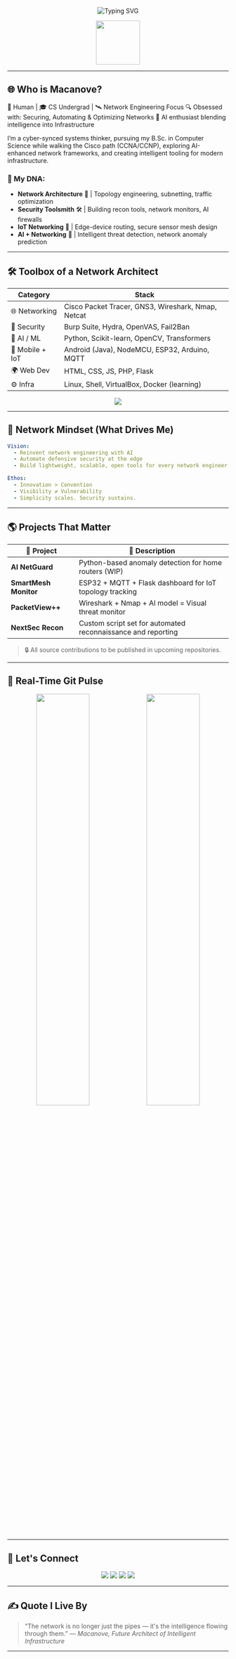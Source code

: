 <!-- HEADER -->
<p align="center">
  <img src="https://readme-typing-svg.demolab.com?font=JetBrains+Mono&duration=3000&pause=1000&color=00FFF0&center=true&vCenter=true&width=600&lines=MACANOVE+%F0%9F%92%BB+NETWORK+ENGINEER+%7C+AI+SECURITY+ARCHITECT;Cyber+%7C+Cloud+%7C+IoT+%7C+Automation;Connecting+the+World%2C+Securely+%E2%9C%94" alt="Typing SVG" />
</p>

<p align="center">
  <img src="https://media.giphy.com/media/du3J3cXyzhj75IOgvA/giphy.gif" width="100px"/>
</p>

---

## 🌐 Who is Macanove?



🧠 Human | 🎓 CS Undergrad | 🛰 Network Engineering Focus
🔍 Obsessed with: Securing, Automating & Optimizing Networks
🤖 AI enthusiast blending intelligence into Infrastructure

I’m a cyber-synced systems thinker, pursuing my B.Sc. in Computer Science while walking the Cisco path (CCNA/CCNP), exploring AI-enhanced network frameworks, and creating intelligent tooling for modern infrastructure.

### 🧬 My DNA:

* **Network Architecture** 📡 | Topology engineering, subnetting, traffic optimization
* **Security Toolsmith** 🛠 | Building recon tools, network monitors, AI firewalls
* **IoT Networking** 📶 | Edge-device routing, secure sensor mesh design
* **AI + Networking** 🧠 | Intelligent threat detection, network anomaly prediction

---

## 🛠️ Toolbox of a Network Architect

| Category        | Stack                                              |
| --------------- | -------------------------------------------------- |
| 🌐 Networking   | Cisco Packet Tracer, GNS3, Wireshark, Nmap, Netcat |
| 🔐 Security     | Burp Suite, Hydra, OpenVAS, Fail2Ban               |
| 🤖 AI / ML      | Python, Scikit-learn, OpenCV, Transformers         |
| 📱 Mobile + IoT | Android (Java), NodeMCU, ESP32, Arduino, MQTT      |
| 🌍 Web Dev      | HTML, CSS, JS, PHP, Flask                          |
| ⚙️ Infra        | Linux, Shell, VirtualBox, Docker (learning)        |

<p align="center">
  <img src="https://skillicons.dev/icons?i=python,java,html,css,javascript,php,linux,androidstudio,arduino" />
</p>

---

## 🧠 Network Mindset (What Drives Me)

```yaml
Vision:
  - Reinvent network engineering with AI
  - Automate defensive security at the edge
  - Build lightweight, scalable, open tools for every network engineer

Ethos:
  - Innovation > Convention
  - Visibility ≠ Vulnerability
  - Simplicity scales. Security sustains.
```

---

## 🌎 Projects That Matter

| 🔗 Project            | 🌟 Description                                               |
| --------------------- | ------------------------------------------------------------ |
| **AI NetGuard**       | Python-based anomaly detection for home routers (WIP)        |
| **SmartMesh Monitor** | ESP32 + MQTT + Flask dashboard for IoT topology tracking     |
| **PacketView++**      | Wireshark + Nmap + AI model = Visual threat monitor          |
| **NextSec Recon**     | Custom script set for automated reconnaissance and reporting |

> 🔒 All source contributions to be published in upcoming repositories.

---

## 📡 Real-Time Git Pulse

<p align="center">
  <img src="https://github-readme-stats.vercel.app/api?username=macanove&show_icons=true&theme=codeSTACKr&hide_border=true&count_private=true" width="49%" />
  <img src="https://streak-stats.demolab.com/?user=macanove&theme=tokyonight_duo&hide_border=true" width="49%" />
</p>

---

## 🧭 Let's Connect

<p align="center">
  <a href="mailto:macanove@example.com"><img src="https://img.shields.io/badge/Email-D14836?style=for-the-badge&logo=gmail&logoColor=white" /></a>
  <a href="https://www.linkedin.com/in/your-profile"><img src="https://img.shields.io/badge/LinkedIn-0A66C2?style=for-the-badge&logo=linkedin&logoColor=white" /></a>
  <a href="https://t.me/yourtelegram"><img src="https://img.shields.io/badge/Telegram-2CA5E0?style=for-the-badge&logo=telegram&logoColor=white" /></a>
  <a href="https://github.com/macanove"><img src="https://img.shields.io/badge/GitHub-000?style=for-the-badge&logo=github&logoColor=white" /></a>
</p>

---

## ✍️ Quote I Live By

> “The network is no longer just the pipes — it's the intelligence flowing through them.”
> — *Macanove, Future Architect of Intelligent Infrastructure*

---

